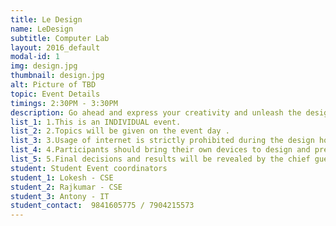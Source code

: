 ```yaml
---
title: Le Design
name: LeDesign
subtitle: Computer Lab
layout: 2016_default
modal-id: 1
img: design.jpg
thumbnail: design.jpg
alt: Picture of TBD
topic: Event Details
timings: 2:30PM - 3:30PM
description: Go ahead and express your creativity and unleash the designer within you to create wonderful works on the subject given to you.
list_1: 1.This is an INDIVIDUAL event.
list_2: 2.Topics will be given on the event day .                                                                
list_3: 3.Usage of internet is strictly prohibited during the design hours.                                            
list_4: 4.Participants should bring their own devices to design and present their posters.                           
list_5: 5.Final decisions and results will be revealed by the chief guest.                                                                                                                  
student: Student Event coordinators
student_1: Lokesh - CSE             
student_2: Rajkumar - CSE
student_3: Antony - IT          
student_contact:  9841605775 / 7904215573
---
```



